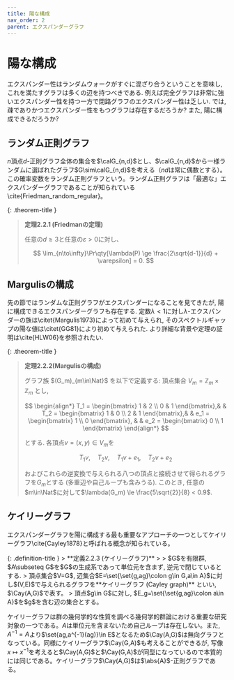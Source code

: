 ```yaml
---
title: 陽な構成
nav_order: 2
parent: エクスパンダーグラフ
---
```


# 陽な構成
エクスパンダー性はランダムウォークがすぐに混ざり合うということを意味し, これを満たすグラフは多くの辺を持つべきである.
例えば完全グラフは非常に強いエクスパンダー性を持つ一方で閉路グラフのエクスパンダー性は乏しい.
では, 疎でありかつエクスパンダー性をもつグラフは存在するだろうか?
また, 陽に構成できるだろうか?

## ランダム正則グラフ

$n$頂点$d$-正則グラフ全体の集合を$\calG_{n,d}$とし、$\calG_{n,d}$から一様ランダムに選ばれたグラフ$G\sim\calG_{n,d}$を考える（$nd$は常に偶数とする）。この確率変数をランダム正則グラフという。ランダム正則グラフは「最適な」エクスパンダーグラフであることが知られている\cite{Friedman_random_regular}。

{: .theorem-title }
> **定理2.2.1 (Friedmanの定理)**
>
> 任意の$d\ge 3$と任意の$\varepsilon > 0$に対し、
>
> $$
> \lim_{n\to\infty}\Pr\qty[\lambda(P) \ge \frac{2\sqrt{d-1}}{d} + \varepsilon] = 0.
> $$


## Margulisの構成

先の節ではランダムな正則グラフがエクスパンダーになることを見てきたが, 陽に構成できるエクスパンダーグラフも存在する.
定数$\lambda<1$に対し$\lambda$-エクスパンダーの族は\citet{Margulis1973}によって初めて与えられ,
そのスペクトルギャップの陽な値は\citet{GG81}により初めて与えられた.
より詳細な背景や定理の証明は\cite{HLW06}を参照されたい.

{: .theorem-title }
> **定理2.2.2(Margulisの構成)**
>
> グラフ族 $(G_m)_{m\in\Nat}$ を以下で定義する:
> 頂点集合 $V_m = \mathbb{Z}_m \times \mathbb{Z}_m$ とし,
>
> $$
  \begin{align*}
      T_1 = \begin{bmatrix}
          1 & 2 \\
          0 & 1
      \end{bmatrix},& &
      T_2 = \begin{bmatrix}
          1 & 0 \\
          2 & 1
      \end{bmatrix},& &
      e_1 = \begin{bmatrix}
          1 \\
          0
      \end{bmatrix}, & &
      e_2 = \begin{bmatrix}
          0 \\
          1
      \end{bmatrix}
  \end{align*}
> $$
>
> とする.
> 各頂点$v=(x,y)\in V_m$を
> 
> $$
> T_1v,\quad T_2v,\quad T_1v+e_1,\quad T_2v+e_2
> $$
> 
> およびこれらの逆変換で与えられる八つの頂点と接続させて得られるグラフを$G_m$とする (多重辺や自己ループも含みうる).
> このとき, 任意の$m\in\Nat$に対して$\lambda(G_m) \le \frac{5\sqrt{2}}{8} < 0.9$.

## ケイリーグラフ
エクスパンダーグラフを陽に構成する最も重要なアプローチの一つとしてケイリーグラフ\cite{Cayley1878}と呼ばれる概念が知られている。

<div id="def:Cayley graph" markdown="1">
{: .definition-title }
> **定義2.2.3 (ケイリーグラフ)**
>
> $G$を有限群, $A\subseteq G$を$G$の生成系であって単位元を含まず, 逆元で閉じているとする.
> 頂点集合$V=G$, 辺集合$E=\set{\set{g,ag}\colon g\in G,a\in A}$に対し$(V,E)$で与えられるグラフを**ケイリーグラフ (Cayley graph)** といい, $\Cay(A,G)$で表す。
> 頂点$g\in G$に対し, $E_g=\set{\set{g,ag}\colon a\in A}$を$g$を含む辺の集合とする。
</div>

ケイリーグラフは群の幾何学的な性質を調べる幾何学的群論における重要な研究対象の一つである。$A$は単位元を含まないため自己ループは存在しない。また, $A^{-1}=A$より$\set{ag,a^{-1}(ag)}\in E$となるため$\Cay(A,G)$は無向グラフとなっている。同様にケイリーグラフ$\Cay(G,A)$も考えることができるが, 写像$x\mapsto x^{-1}$を考えると$\Cay(A,G)$と$\Cay(G,A)$が同型になっているので本質的には同じである。ケイリーグラフ$\Cay(A,G)$は$\abs{A}$-正則グラフである。
